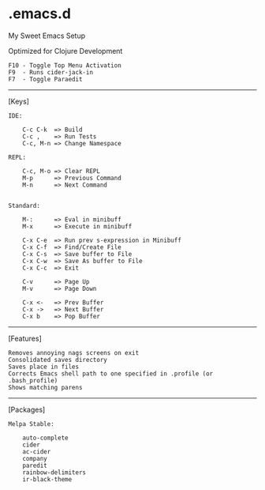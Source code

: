.emacs.d
========

My Sweet Emacs Setup

Optimized for Clojure Development

	F10 - Toggle Top Menu Activation
	F9  - Runs cider-jack-in
	F7  - Toggle Paraedit

---

[Keys]

	IDE:

		C-c C-k  => Build
		C-c ,    => Run Tests
		C-c, M-n => Change Namespace

	REPL:

		C-c, M-o => Clear REPL
		M-p      => Previous Command
		M-n      => Next Command


	Standard:

		M-:      => Eval in minibuff
		M-x      => Execute in minibuff

		C-x C-e  => Run prev s-expression in Minibuff
		C-x C-f  => Find/Create File
		C-x C-s  => Save buffer to File
		C-x C-w  => Save As buffer to File
		C-x C-c  => Exit

		C-v      => Page Up
		M-v      => Page Down

		C-x <-   => Prev Buffer
		C-x ->   => Next Buffer
		C-x b    => Pop Buffer


---

[Features]

	Removes annoying nags screens on exit
	Consolidated saves directory
	Saves place in files
	Corrects Emacs shell path to one specified in .profile (or .bash_profile)
	Shows matching parens

---

[Packages]

	Melpa Stable:

		auto-complete
		cider
		ac-cider
		company
		paredit
		rainbow-delimiters
		ir-black-theme
